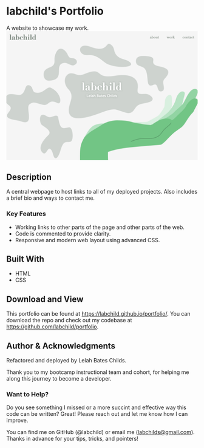 # labchild's Portfolio
A website to showcase my work.
![preview of portfolio page](./assets/images/preview.png)

## Description
A central webpage to host links to all of my deployed projects. Also includes a brief bio and ways to contact me.

### Key Features
* Working links to other parts of the page and other parts of the web.
* Code is commented to provide clarity.
* Responsive and modern web layout using advanced CSS.

## Built With
* HTML
* CSS

## Download and View
This portfolio can be found at https://labchild.github.io/portfolio/.
You can download the repo and check out my codebase at https://github.com/labchild/portfolio.

## Author & Acknowledgments 
Refactored and deployed by Lelah Bates Childs.

Thank you to my bootcamp instructional team and cohort, for helping me along this journey to become a developer.

### Want to Help? 
Do you see something I missed or a more succint and effective way this code can be written? Great! Please reach out and let me know how I can improve.

You can find me on GitHub (@labchild) or email me (labchilds@gmail.com). Thanks in advance for your tips, tricks, and pointers!